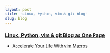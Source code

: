 ```yaml
---
layout: post
title: "Linux, Python, vim & git Blog"
slug: blog
---
```


### [Linux, Python, vim & git Blog as One Page](/journal/)



- [Accelerate Your Life With vim Macros](/blog/accelerate-life-vim-macros/)